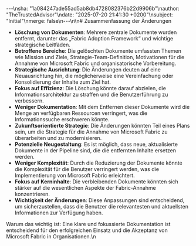 ---\nsha: "1a084247ade55ad5ab8db4728082376b22d9906b"\nauthor: "TheTrustedAdvisor"\ndate: "2025-07-20 21:41:30 +0200"\nsubject: "Initial"\nmerge: false\n---\n\n# Zusammenfassung der Änderungen

- **Löschung von Dokumenten**: Mehrere zentrale Dokumente wurden entfernt, darunter das „Fabric Adoption Framework“ und wichtige strategische Leitfäden. 
- **Betroffene Bereiche**: Die gelöschten Dokumente umfassten Themen wie Mission und Ziele, Strategie-Team-Definition, Motivationen für die Annahme von Microsoft Fabric und organisatorische Vorbereitung.
- **Strategische Ausrichtung**: Die Änderungen deuten auf eine Neuausrichtung hin, die möglicherweise eine Vereinfachung oder Konsolidierung der Inhalte zum Ziel hat.
- **Fokus auf Effizienz**: Die Löschung könnte darauf abzielen, die Informationsarchitektur zu straffen und die Benutzerführung zu verbessern.
- **Weniger Dokumentation**: Mit dem Entfernen dieser Dokumente wird die Menge an verfügbaren Ressourcen verringert, was die Informationssuche erschweren könnte.
- **Zukunftsorientierte Strategie**: Die Änderungen könnten Teil eines Plans sein, um die Strategie für die Annahme von Microsoft Fabric zu überarbeiten und zu modernisieren.
- **Potenzielle Neugestaltung**: Es ist möglich, dass neue, aktualisierte Dokumente in der Pipeline sind, die die entfernten Inhalte ersetzen werden.
- **Weniger Komplexität**: Durch die Reduzierung der Dokumente könnte die Komplexität für die Benutzer verringert werden, was die Implementierung von Microsoft Fabric erleichtert.
- **Fokus auf Kerninhalte**: Die verbleibenden Dokumente könnten sich stärker auf die wesentlichen Aspekte der Fabric-Annahme konzentrieren.
- **Wichtigkeit der Änderungen**: Diese Anpassungen sind entscheidend, um sicherzustellen, dass die Benutzer die relevantesten und aktuellsten Informationen zur Verfügung haben.

Warum das wichtig ist: Eine klare und fokussierte Dokumentation ist entscheidend für den erfolgreichen Einsatz und die Akzeptanz von Microsoft Fabric in Organisationen.\n